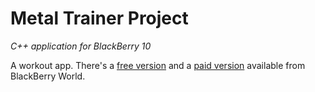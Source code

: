 Metal Trainer Project
============

*C++ application for BlackBerry 10*

A workout app. There's a [free version](http://appworld.blackberry.com/webstore/content/33294890/) and a [paid version](http://appworld.blackberry.com/webstore/content/32950887/) available from BlackBerry World.